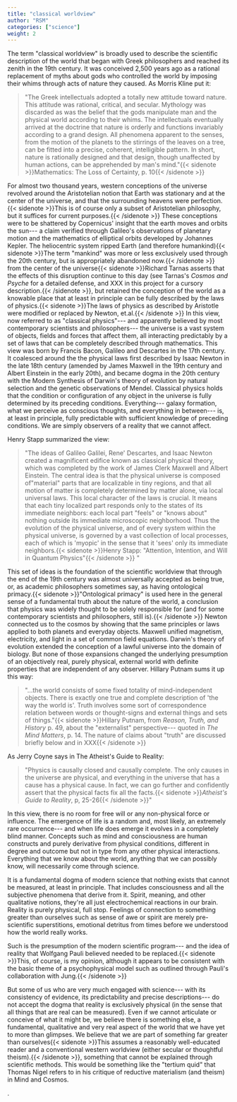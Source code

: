 ```yaml
---
title: "classical worldview"
author: "RSM"
categories: ["science"]
weight: 2
---
```



The term "classical worldview" is broadly used to describe the
scientific description of the world that began with Greek philosophers
and reached its zenith in the 19th century. It was conceived 2,500 years
ago as a rational replacement of myths about gods who controlled the
world by imposing their whims through acts of nature they caused. As
Morris Kline put it:

> "The Greek intellectuals adopted a totally new attitude toward nature. This attitude was rational, critical, and secular. Mythology was discarded as was the belief that the gods manipulate man and the physical world according to their whims. The intellectuals eventually arrived at the doctrine that nature is orderly and functions invariably according to a grand design. All phenomena apparent to the senses, from the motion of the planets to the stirrings of the leaves on a tree, can be fitted into a precise, coherent, intelligible pattern. In short, nature is rationally designed and that design, though unaffected by human actions, can be apprehended by man's mind."{{< sidenote >}}Mathematics: The Loss of Certainty, p. 10{{< /sidenote >}}

For almost two thousand years, western conceptions of the universe
revolved around the Aristotelian notion that Earth was stationary and at
the center of the universe, and that the surrounding heavens were
perfection.{{< sidenote >}}This is of course only a subset of Aristotelian philosophy, but it suffices for current purposes.{{< /sidenote >}} These conceptions were to be shattered by Copernicus'
insight that the earth moves and orbits the sun--- a claim verified
through Galileo's observations of planetary motion and the mathematics
of elliptical orbits developed by Johannes Kepler. The heliocentric
system ripped Earth (and therefore humankind){{< sidenote >}}The term "mankind" was more or less exclusively used through the 20th century, but is appropriately abandoned now.{{< /sidenote >}} from the center of the
universe{{< sidenote >}}Richard Tarnas asserts that the effects of this disruption 
    continue to this day (see Tarnas's *Cosmos and Psyche* for a
    detailed defense, and XXX in this project for a cursory
    description.{{< /sidenote >}}, but retained the conception of the world as a knowable
place that at least in principle can be fully described by the laws of
physics.{{< sidenote >}}The laws of physics as described by Aristotle were modified or replaced by Newton, et.al.{{< /sidenote >}} In this view, now referred to as "classical physics"--- and
apparently believed by most contemporary scientists and philosophers---
the universe is a vast system of objects, fields and forces that affect
them, all interacting predictably by a set of laws that can be
completely described through mathematics. This view was born by Francis
Bacon, Galileo and Descartes in the 17th century. It coalesced around
the the physical laws first described by Isaac Newton in the late 18th
century (amended by James Maxwell in the 19th century and Albert
Einstein in the early 20th), and became dogma in the 20th century with
the Modern Synthesis of Darwin's theory of evolution by natural
selection and the genetic observations of Mendel. Classical physics
holds that the condition or configuration of any object in the universe
is fully determined by its preceding conditions. Everything--- galaxy
formation, what we perceive as conscious thoughts, and everything in
between--- is, at least in principle, fully predictable with sufficient
knowledge of preceding conditions. We are simply observers of a reality
that we cannot affect.

Henry Stapp summarized the view:

> "The ideas of Galileo Galilei, Rene' Descartes, and Isaac Newton
> created a magnificent edifice known as classical physical theory,
> which was completed by the work of James Clerk Maxwell and Albert
> Einstein. The central idea is that the physical universe is composed
> of"material" parts that are localizable in tiny regions, and that all
> motion of matter is completely determined by matter alone, via local
> universal laws. This local character of the laws is crucial. It means
> that each tiny localized part responds only to the states of its
> immediate neighbors: each local part "feels" or "knows about" nothing
> outside its immediate microscopic neighborhood. Thus the evolution of
> the physical universe, and of every system within the physical
> universe, is governed by a vast collection of local processes, each of
> which is 'myopic' in the sense that it 'sees' only its immediate
> neighbors.{{< sidenote >}}Henry Stapp: "Attention, Intention, and Will in Quantum Physics"{{< /sidenote >}} "

This set of ideas is the foundation of the scientific worldview that
through the end of the 19th century was almost universally accepted as
being true, or, as academic philosophers sometimes say, as having
ontological primacy.{{< sidenote >}}"Ontological primacy" is used here in the general sense of a  fundamental truth about the nature of the world, a conclusion that
    physics was widely thought to be solely responsible for (and for
    some contemporary scientists and philosophers, still is).{{< /sidenote >}} Newton connected us to the cosmos by showing
that the same principles or laws applied to both planets and everyday
objects. Maxwell unified magnetism, electricity, and light in a set of
common field equations. Darwin's theory of evolution extended the
conception of a lawful universe into the domain of biology. But none of
those expansions changed the underlying presumption of an objectively
real, purely physical, external world with definite properties that are
independent of any observer. Hillary Putnam sums it up this way:

> "...the world consists of some fixed totality of mind-independent
> objects. There is exactly one true and complete description of 'the
> way the world is'. Truth involves some sort of correspondence relation
> between words or thought-signs and external things and sets of
> things."{{< sidenote >}}Hillary Putnam, from *Reason, Truth, and History* p. 49, about the  "externalist" perspective--- quoted in *The Mind Matters*, p. 14.
    The nature of claims about "truth" are discussed briefly below and
    in XXX{{< /sidenote >}}

As Jerry Coyne says in The Atheist's Guide to Reality:

> "Physics is causally closed and causally complete. The only causes in
> the universe are physical, and everything in the universe that has a
> cause has a physical cause. In fact, we can go further and confidently
> assert that the physical facts fix all the facts.{{< sidenote >}}*Atheist's Guide to Reality*, p, 25-26{{< /sidenote >}}"

In this view, there is no room for free will or any non-physical force
or influence. The emergence of life is a random and, most likely, an
extremely rare occurrence--- and when life does emerge it evolves in a
completely blind manner. Concepts such as mind and consciousness are
human constructs and purely derivative from physical conditions,
different in degree and outcome but not in type from any other physical
interactions. Everything that we know about the world, anything that we
can possibly know, will necessarily come through science.

It is a fundamental dogma of modern science that nothing exists that
cannot be measured, at least in principle. That includes consciousness
and all the subjective phenomena that derive from it. Spirit, meaning,
and other qualitative notions, they're all just electrochemical
reactions in our brain. Reality is purely physical, full stop. Feelings
of connection to something greater than ourselves such as sense of awe
or spirit are merely pre-scientific superstitions, emotional detritus
from times before we understood how the world really works.

Such is the presumption of the modern scientific program--- and the idea
of reality that Wolfgang Pauli believed needed to be replaced.{{< sidenote >}}This, of course, is my opinion, although it appears to  be consistent with the basic theme of a psychophysical model such as
    outlined through Pauli's collaboration with Jung.{{< /sidenote >}}

But some of us who are very much engaged with science--- with its
consistency of evidence, its predictability and precise descriptions---
do not accept the dogma that reality is exclusively physical (in the
sense that all things that are real can be measured). Even if we cannot
articulate or conceive of what it might be, we believe there is
something else, a fundamental, qualitative and very real aspect of the
world that we have yet to more than glimpses. We believe that we are
part of something far greater than ourselves{{< sidenote >}}This assumes a reasonably well-educated reader and a conventional western worldview (either secular or thoughtful theism).{{< /sidenote >}}, something that cannot
be explained through scientific methods. This would be something like
the "tertium quid" that Thomas Nigel refers to in his critique of
reductive materialism (and theism) in Mind and Cosmos.


    

   


   


   

   .


   

    
